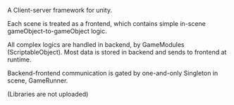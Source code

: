 A Client-server framework for unity. 

Each scene is treated as a frontend, which contains simple in-scene gameObject-to-gameObject logic.

All complex logics are handled in backend, by GameModules (ScriptableObject). Most data is stored in backend and sends to frontend at runtime.

Backend-frontend communication is gated by one-and-only Singleton in scene, GameRunner. 

(Libraries are not uploaded)
